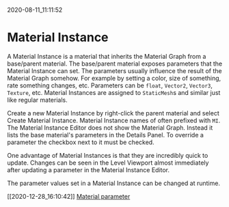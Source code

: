 2020-08-11_11:11:52

# Material Instance

A Material Instance is a material that inherits the Material Graph from a base/parent material.
The base/parent material exposes parameters that the Material Instance can set.
The parameters usually influence the result of the Material Graph somehow.
For example by setting a color, size of something, rate something changes, etc.
Parameters can be `float`, `Vector2`, `Vector3`, `Texture`, etc.
Material Instances are assigned to `StaticMesh`s and similar just like regular materials.

Create a new Material Instance by right-click the parent material and select Create Material Instance.
Material Instance names of often prefixed with `MI`.
The Material Instance Editor does not show the Material Graph.
Instead it lists the base material's parameters in the Details Panel.
To override a parameter the checkbox next to it must be checked.

One advantage of Material Instances is that they are incredibly quick to update.
Changes can be seen in the Level Viewport almost immediately after updating a parameter in the Material Instance Editor.

The parameter values set in a Material Instance can be changed at runtime.

[[2020-12-28_16:10:42]] [Material parameter](./Material%20parameter.md)  
